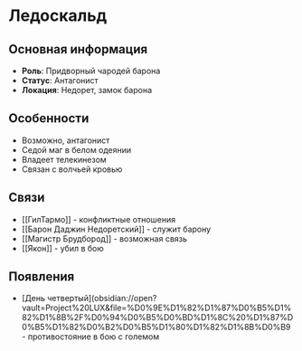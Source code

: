 # Ледоскальд

## Основная информация
- **Роль**: Придворный чародей барона
- **Статус**: Антагонист
- **Локация**: Недорет, замок барона

## Особенности
- Возможно, антагонист
- Седой маг в белом одеянии
- Владеет телекинезом
- Связан с волчьей кровью

## Связи
- [[ГилТармо]] - конфликтные отношения
- [[Барон Даджин Недоретский]] - служит барону
- [[Магистр Брудбород]] - возможная связь
- [[Якон]] - убил в бою

## Появления
- [День четвертый](obsidian://open?vault=Project%20LUX&file=%D0%9E%D1%82%D1%87%D0%B5%D1%82%D1%8B%2F%D0%94%D0%B5%D0%BD%D1%8C%20%D1%87%D0%B5%D1%82%D0%B2%D0%B5%D1%80%D1%82%D1%8B%D0%B9 - противостояние в бою с големом 